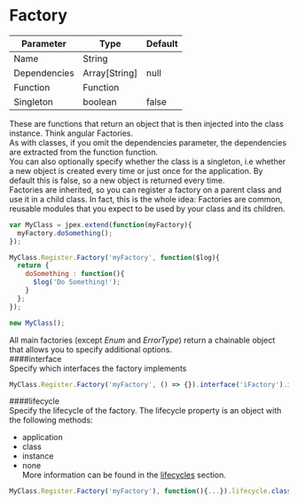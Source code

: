 Factory
=======
| Parameter     | Type          | Default   |
|---------------|---------------|-----------|
| Name          | String        |           |
| Dependencies  | Array[String] | null      |
| Function      | Function      |           |
| Singleton     | boolean       | false     |

These are functions that return an object that is then injected into the class instance. Think angular Factories.  
As with classes, if you omit the dependencies parameter, the dependencies are extracted from the function function.  
You can also optionally specify whether the class is a singleton, i.e whether a new object is created every time or just once for the application. By default this is false, so a new object is returned every time.  
Factories are inherited, so you can register a factory on a parent class and use it in a child class. In fact, this is the whole idea: Factories are common, reusable modules that you expect to be used by your class and its children.
```javascript
var MyClass = jpex.extend(function(myFactory){
  myFactory.doSomething();
});

MyClass.Register.Factory('myFactory', function($log){
  return {
    doSomething : function(){
      $log('Do Something!');
    }
  };
});

new MyClass();
```

All main factories (except *Enum* and *ErrorType*) return a chainable object that allows you to specify additional options.  
####interface  
Specify which interfaces the factory implements
```javascript
MyClass.Register.Factory('myFactory', () => {}).interface('iFactory').interface(['multiple', 'interfaces']);
```

####lifecycle  
Specify the lifecycle of the factory. The lifecycle property is an object with the following methods:  
- application  
- class  
- instance  
- none  
More information can be found in the [lifecycles](./lifecycles.md) section.
```javascript
MyClass.Register.Factory('myFactory'), function(){...}).lifecycle.class();
```